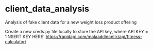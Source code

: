 # client_data_analysis
Analysis of fake client data for a new weight loss product offering


Create a new creds.py file locally to store the API key, where API KEY = 'INSERT KEY HERE'
https://rapidapi.com/malaaddincelik/api/fitness-calculator/

